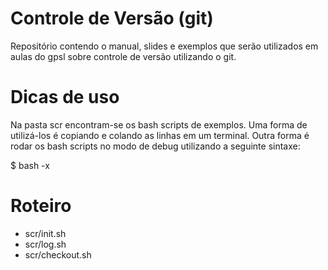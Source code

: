 Controle de Versão (git)
========================

Repositório contendo o manual, slides e exemplos que serão utilizados em
aulas do gpsl sobre controle de versão utilizando o git.

Dicas de uso
============

Na pasta scr encontram-se os bash scripts de exemplos. Uma forma de utilizá-los é copiando e colando as linhas em um terminal. Outra forma é rodar os bash scripts no modo de debug utilizando a seguinte sintaxe:

$ bash -x <file>

Roteiro
========
 - scr/init.sh
 - scr/log.sh
 - scr/checkout.sh
